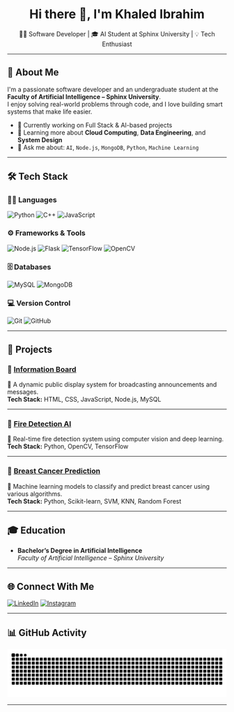 <h1 align="center">Hi there 👋, I'm Khaled Ibrahim</h1>

<p align="center">
  👨‍💻 Software Developer | 🎓 AI Student at Sphinx University | 💡 Tech Enthusiast
</p>

---

## 🧠 About Me
I'm a passionate software developer and an undergraduate student at the **Faculty of Artificial Intelligence – Sphinx University**.  
I enjoy solving real-world problems through code, and I love building smart systems that make life easier.

- 🔭 Currently working on Full Stack & AI-based projects  
- 🌱 Learning more about **Cloud Computing**, **Data Engineering**, and **System Design**  
- 💬 Ask me about: `AI`, `Node.js`, `MongoDB`, `Python`, `Machine Learning`

---

## 🛠️ Tech Stack

### 👨‍💻 Languages
![Python](https://img.shields.io/badge/Python-3776AB?style=for-the-badge&logo=python&logoColor=white)
![C++](https://img.shields.io/badge/C++-00599C?style=for-the-badge&logo=c%2b%2b&logoColor=white)
![JavaScript](https://img.shields.io/badge/JavaScript-F7DF1E?style=for-the-badge&logo=javascript&logoColor=black)

### ⚙️ Frameworks & Tools
![Node.js](https://img.shields.io/badge/Node.js-339933?style=for-the-badge&logo=node.js&logoColor=white)
![Flask](https://img.shields.io/badge/Flask-000000?style=for-the-badge&logo=flask&logoColor=white)
![TensorFlow](https://img.shields.io/badge/TensorFlow-FF6F00?style=for-the-badge&logo=tensorflow&logoColor=white)
![OpenCV](https://img.shields.io/badge/OpenCV-5C3EE8?style=for-the-badge&logo=opencv&logoColor=white)

### 🗄️ Databases
![MySQL](https://img.shields.io/badge/MySQL-4479A1?style=for-the-badge&logo=mysql&logoColor=white)
![MongoDB](https://img.shields.io/badge/MongoDB-4EA94B?style=for-the-badge&logo=mongodb&logoColor=white)

### 💻 Version Control
![Git](https://img.shields.io/badge/Git-F05032?style=for-the-badge&logo=git&logoColor=white)
![GitHub](https://img.shields.io/badge/GitHub-181717?style=for-the-badge&logo=github&logoColor=white)

---

## 🚀 Projects

### 🔹 [Information Board](https://khaledibrahim1.github.io/Information-board/)
📌 A dynamic public display system for broadcasting announcements and messages.  
**Tech Stack:** HTML, CSS, JavaScript, Node.js, MySQL

---

### 🔹 [Fire Detection AI](https://github.com/khaledibrahim1/Ai-Discover-fire)
📌 Real-time fire detection system using computer vision and deep learning.  
**Tech Stack:** Python, OpenCV, TensorFlow

---

### 🔹 [Breast Cancer Prediction](https://github.com/khaledibrahim1/Machine-Learning)
📌 Machine learning models to classify and predict breast cancer using various algorithms.  
**Tech Stack:** Python, Scikit-learn, SVM, KNN, Random Forest

---

## 🎓 Education

- **Bachelor’s Degree in Artificial Intelligence**  
  *Faculty of Artificial Intelligence – Sphinx University*

---

## 🌐 Connect With Me

[![LinkedIn](https://img.shields.io/badge/LinkedIn-0A66C2?style=for-the-badge&logo=linkedin&logoColor=white)](https://www.linkedin.com/in/khaled-ibrahim-15b9922b0/)
[![Instagram](https://img.shields.io/badge/Instagram-E4405F?style=for-the-badge&logo=instagram&logoColor=white)](https://www.instagram.com/khaled.ibrahim._/)

---

## 📊 GitHub Activity

<picture>
  <source media="(prefers-color-scheme: dark)" srcset="https://raw.githubusercontent.com/asmrprog-yt/asmrprog-yt/output/github-snake-dark.svg" />
  <source media="(prefers-color-scheme: light)" srcset="https://raw.githubusercontent.com/asmrprog-yt/asmrprog-yt/output/github-snake.svg" />
  <img alt="GitHub Snake Animation" src="https://raw.githubusercontent.com/asmrprog-yt/asmrprog-yt/output/github-snake.svg" />
</picture>

---
